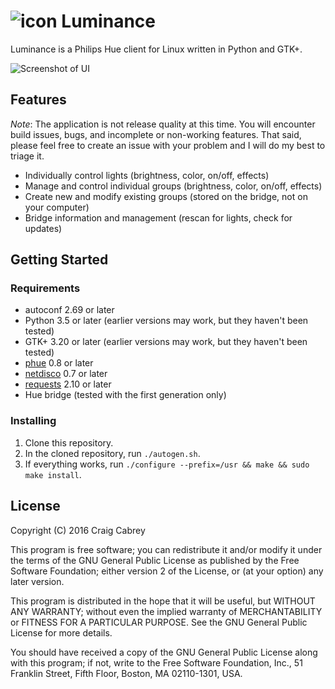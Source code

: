 # ![icon](https://raw.githubusercontent.com/craigcabrey/luminance/master/data/icons/hicolor/48x48/apps/luminance.png) Luminance

Luminance is a Philips Hue client for Linux written in Python and GTK+.

![Screenshot of UI](https://raw.githubusercontent.com/craigcabrey/luminance/master/screenshot.png)

## Features

*Note*: The application is not release quality at this time. You will encounter
build issues, bugs, and incomplete or non-working features. That said, please
feel free to create an issue with your problem and I will do my best to triage
it.

* Individually control lights (brightness, color, on/off, effects)
* Manage and control individual groups (brightness, color, on/off, effects)
* Create new and modify existing groups (stored on the bridge, not on your computer)
* Bridge information and management (rescan for lights, check for updates)

## Getting Started

### Requirements

* autoconf 2.69 or later
* Python 3.5 or later (earlier versions may work, but they haven't been tested)
* GTK+ 3.20 or later (earlier versions may work, but they haven't been tested)
* [phue](https://github.com/studioimaginaire/phue) 0.8 or later
* [netdisco](https://github.com/home-assistant/netdisco) 0.7 or later
* [requests](https://github.com/kennethreitz/requests) 2.10 or later
* Hue bridge (tested with the first generation only)

### Installing

1. Clone this repository.
1. In the cloned repository, run `./autogen.sh`.
1. If everything works, run `./configure --prefix=/usr && make && sudo make install`.

## License

Copyright (C) 2016 Craig Cabrey

This program is free software; you can redistribute it and/or
modify it under the terms of the GNU General Public License
as published by the Free Software Foundation; either version 2
of the License, or (at your option) any later version.

This program is distributed in the hope that it will be useful,
but WITHOUT ANY WARRANTY; without even the implied warranty of
MERCHANTABILITY or FITNESS FOR A PARTICULAR PURPOSE.  See the
GNU General Public License for more details.

You should have received a copy of the GNU General Public License
along with this program; if not, write to the Free Software
Foundation, Inc., 51 Franklin Street, Fifth Floor, Boston, MA  02110-1301, USA.
